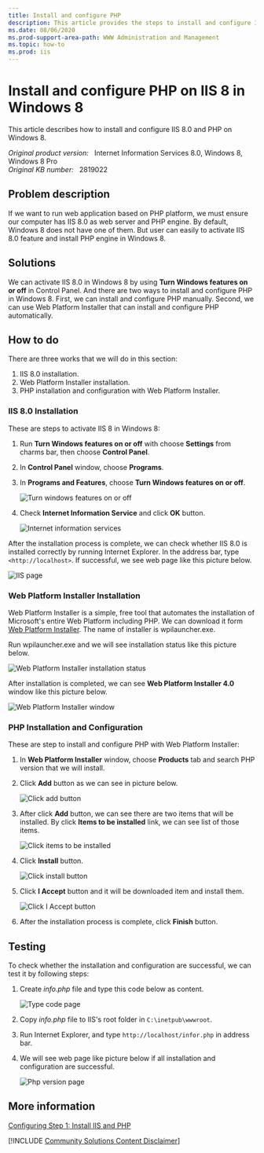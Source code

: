 ```yaml
---
title: Install and configure PHP
description: This article provides the steps to install and configure IIS 8 and PHP on Windows 8.
ms.date: 08/06/2020
ms.prod-support-area-path: WWW Administration and Management
ms.topic: how-to
ms.prod: iis
---
```

# Install and configure PHP on IIS 8 in Windows 8

This article describes how to install and configure IIS 8.0 and PHP on Windows 8.

_Original product version:_ &nbsp; Internet Information Services 8.0, Windows 8, Windows 8 Pro  
_Original KB number:_ &nbsp; 2819022

## Problem description

If we want to run web application based on PHP platform, we must ensure our computer has IIS 8.0 as web server and PHP engine. By default, Windows 8 does not have one of them. But user can easily to activate IIS 8.0 feature and install PHP engine in Windows 8.

## Solutions

We can activate IIS 8.0 in Windows 8 by using **Turn Windows features on or off** in Control Panel. And there are two ways to install and configure PHP in Windows 8. First, we can install and configure PHP manually. Second, we can use Web Platform Installer that can install and configure PHP automatically.

## How to do

There are three works that we will do in this section:

1. IIS 8.0 installation.
2. Web Platform Installer installation.
3. PHP installation and configuration with Web Platform Installer.

### IIS 8.0 Installation

These are steps to activate IIS 8 in Windows 8:

1. Run **Turn Windows features on or off** with choose **Settings** from charms bar, then choose **Control Panel**.
2. In **Control Panel** window, choose **Programs**.
3. In **Programs and Features**, choose **Turn Windows features on or off**.

    ![Turn windows features on or off](./media/install-configure-php/turn-windows-features-on-or-off.jpg)

4. Check **Internet Information Service** and click **OK** button.

    ![Internet information services](./media/install-configure-php/internet-information-services.jpg)

After the installation process is complete, we can check whether IIS 8.0 is installed correctly by running Internet Explorer. In the address bar, type `<http://localhost>`. If successful, we see web page like this picture below.

![IIS page](./media/install-configure-php/iis-page.jpg)

### Web Platform Installer Installation  

 Web Platform Installer is a simple, free tool that automates the installation of Microsoft's entire Web Platform including PHP. We can download it form [Web Platform Installer](https://www.microsoft.com/web/downloads/platform.aspx). The name of installer is wpilauncher.exe.

Run wpilauncher.exe and we will see installation status like this picture below.

![Web Platform Installer installation status](./media/install-configure-php/web-platform-installer-installation-status.jpg)

After installation is completed, we can see **Web Platform Installer 4.0** window like this picture below.

![Web Platform Installer window](./media/install-configure-php/web-platform-installer-window.jpg)

### PHP Installation and Configuration  

These are step to install and configure PHP with Web Platform Installer:

1. In **Web Platform Installer** window, choose **Products** tab and search PHP version that we will install.
2. Click **Add** button as we can see in picture below.

    ![Click add button](./media/install-configure-php/click-add-button.jpg)

3. After click **Add** button, we can see there are two items that will be installed. By click **Items to be installed** link, we can see list of those items.

    ![Click items to be installed](./media/install-configure-php/click-items-to-be-installed.jpg)

4. Click **Install** button.

    ![Click install button](./media/install-configure-php/click-install-button.jpg)

5. Click **I Accept** button and it will be downloaded item and install them.

    ![Click I Accept button](./media/install-configure-php/click-i-accept-button.jpg)

6. After the installation process is complete, click **Finish** button.

## Testing

To check whether the installation and configuration are successful, we can test it by following steps:

1. Create *info.php* file and type this code below as content.

    ![Type code page](./media/install-configure-php/type-code-page.JPG)

2. Copy *info.php* file to IIS's root folder in `C:\inetpub\wwwroot`.
3. Run Internet Explorer, and type `http://localhost/infor.php` in address bar.
4. We will see web page like picture below if all installation and configuration are successful.

    ![Php version page](./media/install-configure-php/php-version-page.jpg)

## More information

[Configuring Step 1: Install IIS and PHP](/iis/application-frameworks/scenario-build-a-php-website-on-iis/configuring-step-1-install-iis-and-php)

[!INCLUDE [Community Solutions Content Disclaimer](../../includes/community-solutions-content-disclaimer.md)]
